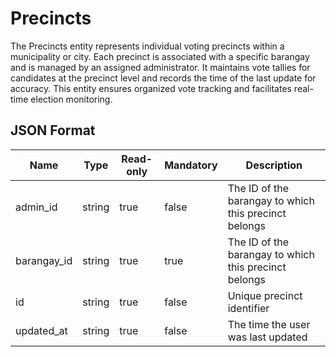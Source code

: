 # Precincts
The Precincts entity represents individual voting precincts within a municipality or city. Each precinct is associated with a specific barangay and is managed by an assigned administrator. It maintains vote tallies for candidates at the precinct level and records the time of the last update for accuracy. This entity ensures organized vote tracking and facilitates real-time election monitoring.

## JSON Format

|Name   |Type   |Read-only  |Mandatory  |Description    |
|---    |---    |---        |---        |---            |
|admin_id |string|true      |false      |The ID of the barangay to which this precinct belongs|
|barangay_id |string|true   |true       |The ID of the barangay to which this precinct belongs|
|id     |string |true       |false      |Unique precinct identifier|
|updated_at|string|true     |false      |The time the user was last updated|